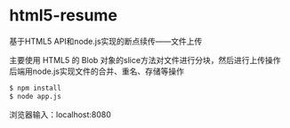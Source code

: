 # html5-resume
基于HTML5 API和node.js实现的断点续传——文件上传

主要使用 HTML5 的 Blob 对象的slice方法对文件进行分块，然后进行上传操作
后端用node.js实现文件的合并、重名、存储等操作

```bash
$ npm install
$ node app.js
```
浏览器输入：localhost:8080
